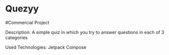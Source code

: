 # Quezyy
#Сommercial Project

Description: A simple quiz in which you try to answer questions in each of 3 categories

Used Technologies: Jetpack Compose
